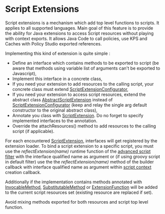 # Script Extensions

Script extensions is a mechanism which add top level functions to scripts. It applies to all supported languages. Main goal of this feature is to provide the ability for Java extensions to access Script resources without playing with context exports. It allows Java Code to call policies, use KPS and Caches with Policy Studio exported references.

Implementing this kind of extension is quite simple :
 - Define an interface which contains methods to be exported to script (be aware that methods using variable list of arguments can't be exported to Javascript),
 - Implement this interface in a concrete class,
 - If you need your extension to add resources to the calling script, your concrete class must extend [ScriptExtensionConfigurator](../filter-devkit-runtime/src/main/java/com/vordel/circuit/filter/devkit/script/extension/ScriptExtensionConfigurator.java),
 - If you need your extension to access script resources, extend the abstract class [AbstractScriptExtension](../filter-devkit-runtime/src/main/java/com/vordel/circuit/filter/devkit/script/extension/AbstractScriptExtension.java) instead of [ScriptExtensionConfigurator](../filter-devkit-runtime/src/main/java/com/vordel/circuit/filter/devkit/script/extension/ScriptExtensionConfigurator.java) (keep and relay the single arg default constructor to the original abstract class),
 - Annotate you class with [ScriptExtension](../filter-devkit-annotations/src/main/java/com/vordel/circuit/filter/devkit/script/extension/ScriptExtension.java). Do no forget to specify implemented interfaces to the annotation.
 - Override the attachResources() method to add resources to the calling script (if applicable).

For each encountered [ScriptExtension](../filter-devkit-annotations/src/main/java/com/vordel/circuit/filter/devkit/script/extension/ScriptExtension.java), interfaces will get registered by the extension loader. To bind a script extension to a specific script, you must use the *reflectExtension(name)* runtime function of the [advanced script filter](AdvancedScriptFilter.md) with the interface qualified name as argument or (if using groovy script in default filter) use the the *reflectExtension(name)* method of the builder callback with interface qualified name as argument within [script context](ScriptContext.md) creation callback.

Additionally if the implementation contains methods annotated with [InvocableMethod](../filter-devkit-annotations/src/main/java/com/vordel/circuit/filter/devkit/context/annotations/InvocableMethod.java), [SubstitutableMethod](../filter-devkit-annotations/src/main/java/com/vordel/circuit/filter/devkit/context/annotations/SubstitutableMethod.java) or [ExtensionFunction](../filter-devkit-annotations/src/main/java/com/vordel/circuit/filter/devkit/context/annotations/ExtensionFunction.java) will be added to the current script resources set (existing resource are replaced if set).

Avoid mixing methods exported for both resources and script top level function.

